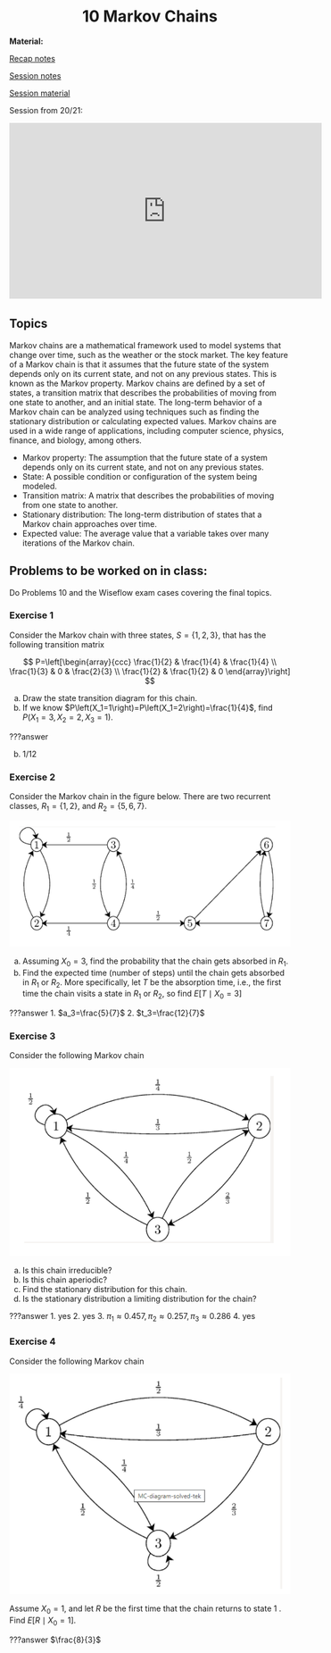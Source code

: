 <h1 align="center">10 Markov Chains</h1>

**Material:**

[Recap notes]()

[Session notes]()

[Session material](https://viaucdk-my.sharepoint.com/:f:/g/personal/rib_viauc_dk/EuqNIuAYAltDmfXlB9l-DpMBTP5g7G1XrHFCqcXim9OfNQ?e=IMjqf3)

Session from 20/21:
<iframe width="560" height="315" src="https://www.youtube.com/embed/18PY0ogn5yI?si=vUoHRXczrEXGQDIe" title="YouTube video player" frameborder="0" allow="accelerometer; autoplay; clipboard-write; encrypted-media; gyroscope; picture-in-picture; web-share" referrerpolicy="strict-origin-when-cross-origin" allowfullscreen></iframe>

## Topics

Markov chains are a mathematical framework used to model systems that change over time, such as the weather or the stock market. The key feature of a Markov chain is that it assumes that the future state of the system depends only on its current state, and not on any previous states. This is known as the Markov property. Markov chains are defined by a set of states, a transition matrix that describes the probabilities of moving from one state to another, and an initial state. The long-term behavior of a Markov chain can be analyzed using techniques such as finding the stationary distribution or calculating expected values. Markov chains are used in a wide range of applications, including computer science, physics, finance, and biology, among others.

- Markov property: The assumption that the future state of a system depends only on its current state, and not on any previous states.
- State: A possible condition or configuration of the system being modeled.
- Transition matrix: A matrix that describes the probabilities of moving from one state to another.
- Stationary distribution: The long-term distribution of states that a Markov chain approaches over time.
- Expected value: The average value that a variable takes over many iterations of the Markov chain.

## Problems to be worked on in class:

Do Problems 10 and the Wiseflow exam cases covering the final topics.

<style type="text/css">
    ol { list-style-type: lower-alpha; }
</style>

### Exercise 1

Consider the Markov chain with three states, $S=\{1,2,3\}$, that has the following transition matrix

$$
P=\left[\begin{array}{ccc}
\frac{1}{2} & \frac{1}{4} & \frac{1}{4} \\
\frac{1}{3} & 0 & \frac{2}{3} \\
\frac{1}{2} & \frac{1}{2} & 0
\end{array}\right]
$$

1. Draw the state transition diagram for this chain.
2. If we know $P\left(X_1=1\right)=P\left(X_1=2\right)=\frac{1}{4}$, find $P\left(X_1=3, X_2=2, X_3=1\right)$.

???answer
    <ol start="2">
        <!-- element b -->
        <li style> 1/12 </li>
    </ol>

### Exercise 2

Consider the Markov chain in the figure below. There are two recurrent classes, $R_1=\{1,2\}$, and $R_2=\{5,6,7\}$.

<img src="src/Ex2_1.png">

1. Assuming $X_0=3$, find the probability that the chain gets absorbed in $R_1$.
2. Find the expected time (number of steps) until the chain gets absorbed in $R_1$ or $R_2$. More specifically, let $T$ be the absorption time, i.e., the first time the chain visits a state in $R_1$ or $R_2$, so find $E\left[T \mid X_0=3\right]$

???answer
    1. $a_3=\frac{5}{7}$
    2. $t_3=\frac{12}{7}$

### Exercise 3

Consider the following Markov chain

<img src="src/Ex3_1.png">

1. Is this chain irreducible?
2. Is this chain aperiodic?
3. Find the stationary distribution for this chain.
4. Is the stationary distribution a limiting distribution for the chain?

???answer
    1. yes
    2. yes
    3. $\pi_1 \approx 0.457, \pi_2 \approx 0.257, \pi_3 \approx 0.286$
    4. yes

### Exercise 4

Consider the following Markov chain

<img src="src/Ex4_1.png">

Assume $X_0=1$, and let $R$ be the first time that the chain returns to state 1 . Find $E\left[R \mid X_0=1\right]$.

???answer
    $\frac{8}{3}$